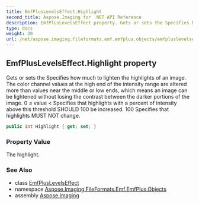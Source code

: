 ```yaml
---
title: EmfPlusLevelsEffect.Highlight
second_title: Aspose.Imaging for .NET API Reference
description: EmfPlusLevelsEffect property. Gets or sets the Specifies how much to lighten the highlights of an image. The color channel values at the high end of the intensity range are altered more than values near the middle or low ends which means an image can be lightened without losing the contrast between the darker portions of the image. 0  value  Specifies that highlights with a percent of intensity above this threshold SHOULD 100 be increased. 100 Specifies that highlights MUST NOT change
type: docs
weight: 20
url: /net/aspose.imaging.fileformats.emf.emfplus.objects/emfpluslevelseffect/highlight/
---
```

## EmfPlusLevelsEffect.Highlight property

Gets or sets the Specifies how much to lighten the highlights of an image. The color channel values at the high end of the intensity range are altered more than values near the middle or low ends, which means an image can be lightened without losing the contrast between the darker portions of the image. 0 ≤ value &lt; Specifies that highlights with a percent of intensity above this threshold SHOULD 100 be increased. 100 Specifies that highlights MUST NOT change.

```csharp
public int Highlight { get; set; }
```

### Property Value

The highlight.

### See Also

* class [EmfPlusLevelsEffect](../)
* namespace [Aspose.Imaging.FileFormats.Emf.EmfPlus.Objects](../../emfpluslevelseffect/)
* assembly [Aspose.Imaging](../../../)


